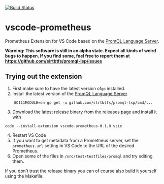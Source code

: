 [![Build Status](https://raster.shields.io/drone/build/slrtbtfs/vscode-prometheus.png)](https://cloud.drone.io/slrtbtfs/vscode-prometheus)

# vscode-prometheus

Prometheus Extension for VS Code based on the [PromQL Language Server](https://github.com/slrtbtfs/promql-lsp).

**Warning: This software is still in an alpha state. Expect all kinds of weird bugs to happen. If you find some, feel free to report them at <https://github.com/slrtbtfs/promql-lsp/issues>**


## Trying out the extension

1. First make sure to have the latest version of`go` installed.
2. Install the latest version of the [PromQL Language Server](https://github.com/slrtbtfs/promql-lsp)
```
    GO111MODULE=on go get -u github.com/slrtbtfs/promql-lsp/cmd/...
```
3. Download the latest release binary from the releases page and install it with 
```
code --install-extension vscode-prometheus-0.1.0.vsix
```
4. Restart VS Code
5. If you want to get metadata from a Prometheus server, set the `prometheus.url` setting in VS Code to the URL of the desired Prometheus.
6. Open some of the files in `/src/test/testfiles/promql` and try editing them.

If you don't trust the release binary you can of course also build it yourself using the Makefile.
